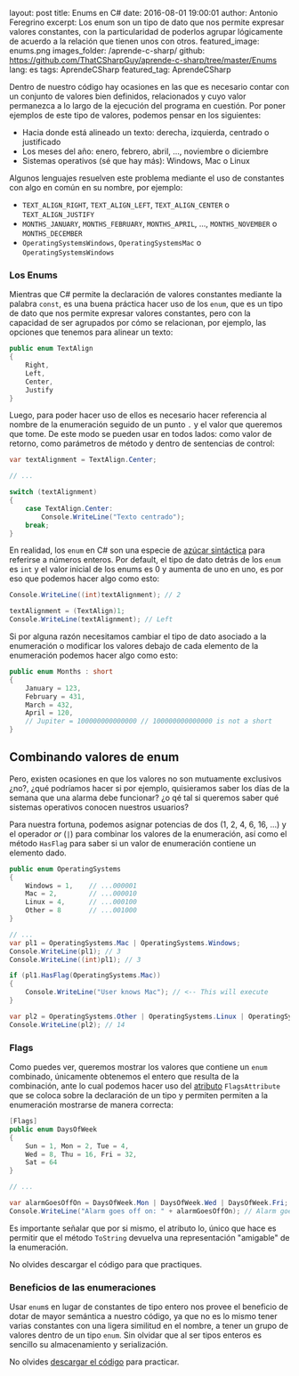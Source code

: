 layout: post
title: Enums en C#
date: 2016-08-01 19:00:01
author: Antonio Feregrino
excerpt: Los enum son un tipo de dato que nos permite expresar valores constantes, con la particularidad de poderlos agrupar lógicamente de acuerdo a la relación que tienen unos con otros.
featured_image: enums.png
images_folder: /aprende-c-sharp/
github: https://github.com/ThatCSharpGuy/aprende-c-sharp/tree/master/Enums
lang: es
tags: AprendeCSharp
featured_tag: AprendeCSharp

Dentro de nuestro código hay ocasiones en las que es necesario contar con un conjunto de valores bien definidos, relacionados y cuyo valor permanezca a lo largo de la ejecución del programa en cuestión. Por poner ejemplos de este tipo de valores, podemos pensar en los siguientes:
  
 - Hacia donde está alineado un texto: derecha, izquierda, centrado o justificado  
 - Los meses del año: enero, febrero, abril, ..., noviembre o diciembre  
 - Sistemas operativos (sé que hay más): Windows, Mac o Linux

Algunos lenguajes resuelven este problema mediante el uso de constantes con algo en común en su nombre, por ejemplo: 

 - `TEXT_ALIGN_RIGHT`, `TEXT_ALIGN_LEFT`, `TEXT_ALIGN_CENTER` o `TEXT_ALIGN_JUSTIFY`  
 - `MONTHS_JANUARY`, `MONTHS_FEBRUARY`, `MONTHS_APRIL`, ..., `MONTHS_NOVEMBER` o `MONTHS_DECEMBER`  
 - `OperatingSystemsWindows`, `OperatingSystemsMac` o `OperatingSystemsWindows`  

### Los Enums

Mientras que C# permite la declaración de valores constantes mediante la palabra `const`, es una buena práctica hacer uso de los `enum`, que es un tipo de dato que nos permite expresar valores constantes, pero con la capacidad de ser agrupados por cómo se relacionan, por ejemplo, las opciones que tenemos para alinear un texto:  

```csharp  
public enum TextAlign
{
    Right,
    Left,
    Center,
    Justify
}
```  

Luego, para poder hacer uso de ellos es necesario hacer referencia al nombre de la enumeración seguido de un punto `.` y el valor que queremos que tome. De este modo se pueden usar en todos lados: como valor de retorno, como parámetros de método y dentro de sentencias de control:

```csharp  
var textAlignment = TextAlign.Center;

// ...

switch (textAlignment)
{
    case TextAlign.Center:
        Console.WriteLine("Texto centrado");
    break;
}
```  

En realidad, los `enum` en C# son una especie de <a href="#">azúcar sintáctica</a> para referirse a números enteros. Por default, el tipo de dato detrás de los `enum` es `int` y el valor inicial de los enums es 0 y aumenta de uno en uno, es por eso que podemos hacer algo como esto:

```csharp  
Console.WriteLine((int)textAlignment); // 2

textAlignment = (TextAlign)1;
Console.WriteLine(textAlignment); // Left
```   

Si por alguna razón necesitamos cambiar el tipo de dato asociado a la enumeración o modificar los valores debajo de cada elemento de la enumeración podemos hacer algo como esto:

```csharp  
public enum Months : short
{
    January = 123,
    February = 431,
    March = 432,
    April = 120,
    // Jupiter = 100000000000000 // 100000000000000 is not a short
}
```  

## Combinando valores de enum
Pero, existen ocasiones en que los valores no son mutuamente exclusivos ¿no?, ¿qué podríamos hacer si por ejemplo, quisieramos saber los días de la semana que una alarma debe funcionar? ¿o qé tal si queremos saber qué sistemas operativos conocen nuestros usuarios?  

Para nuestra fortuna, podemos asignar potencias de dos (1, 2, 4, 6, 16, ...) y el operador *or* (`|`) para combinar los valores de la enumeración, así como el método `HasFlag` para saber si un valor de enumeración contiene un elemento dado.

```csharp  
public enum OperatingSystems
{
    Windows = 1,	// ...000001
    Mac = 2,		// ...000010
    Linux = 4,		// ...000100
    Other = 8		// ...001000
}

// ... 
var pl1 = OperatingSystems.Mac | OperatingSystems.Windows;
Console.WriteLine(pl1); // 3
Console.WriteLine((int)pl1); // 3

if (pl1.HasFlag(OperatingSystems.Mac))
{
    Console.WriteLine("User knows Mac"); // <-- This will execute
}

var pl2 = OperatingSystems.Other | OperatingSystems.Linux | OperatingSystems.Mac;
Console.WriteLine(pl2); // 14
``` 

### Flags  
Como puedes ver, queremos mostrar los valores que contiene un `enum` combinado, únicamente obtenemos el entero que resulta de la combinación, ante lo cual podemos hacer uso del <a href="https://msdn.microsoft.com/es-MX/library/aa288454(v=vs.71).aspx" target="_blank" rel="nofollow">atributo</a> `FlagsAttribute` que se coloca sobre la declaración de un tipo y permiten permiten a la enumeración mostrarse de manera correcta:

```csharp  
[Flags]
public enum DaysOfWeek 
{
    Sun = 1, Mon = 2, Tue = 4, 
    Wed = 8, Thu = 16, Fri = 32, 
    Sat = 64
}

// ...

var alarmGoesOffOn = DaysOfWeek.Mon | DaysOfWeek.Wed | DaysOfWeek.Fri;
Console.WriteLine("Alarm goes off on: " + alarmGoesOffOn); // Alarm goes off on: Mon, Wed, Fri
```  

Es importante señalar que por si mismo, el atributo lo, único que hace es permitir que el método `ToString` devuelva una representación "amigable" de la enumeración.  

No olvides descargar el código para que practiques.

### Beneficios de las enumeraciones  
Usar `enum`s en lugar de constantes de tipo entero nos provee el beneficio de dotar de mayor semántica a nuestro código, ya que no es lo mismo tener varias constantes con una ligera similitud en el nombre, a tener un grupo de valores dentro de un tipo `enum`. Sin olvidar que al ser tipos enteros es sencillo su almacenamiento y serialización. 

No olvides <a href=" https://github.com/ThatCSharpGuy/aprende-c-sharp/tree/master/Enums" target="_blank" rel="nofollow">descargar el código</a> para practicar.